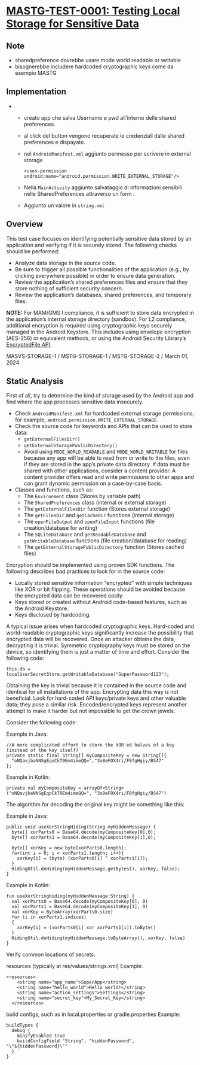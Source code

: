 # [MASTG-TEST-0001: Testing Local Storage for Sensitive Data](https://mas.owasp.org/MASTG/tests/android/MASVS-STORAGE/MASTG-TEST-0001)

## Note

- sharedpreference dovrebbe usare mode world readable or writable
- bisognerebbe includere hardcoded cryptographic keys come da esempio MASTG


## Implementation
- 
    - creato app che salva Username e pwd all’interno delle shared preferences.
    - al click del button vengono recuperate le credenziali dalle shared preferences e dispayate.
    - nel `AndroidManifest.xml` aggiunto permesso per scrivere in external storage
        
        `<uses-permission android:name="android.permission.WRITE_EXTERNAL_STORAGE"/>`
        
    - Nella `MainActivity` aggiunto salvataggio di informazioni sensibili nelle SharedPreferences attraverso un form .
    - Aggiunto un valore in `string.xml`
    
## Overview

This test case focuses on identifying potentially sensitive data stored by an application and verifying if it is securely stored. The following checks should be performed:

- Analyze data storage in the source code.
- Be sure to trigger all possible functionalities of the application (e.g., by clicking everywhere possible) in order to ensure data generation.
- Review the application’s shared preferences files and ensure that they store nothing of sufficient security concern.
- Review the application’s databases, shared preferences, and temporary files.

**NOTE:** For MAM/GMS I compliance, it is sufficient to store data encrypted in the application’s internal storage directory (sandbox). For L2 compliance, additional encryption is required using cryptographic keys securely managed in the Android Keystore. This includes using envelope encryption (AES-256) or equivalent methods, or using the Android Security Library’s [EncryptedFile API](https://developer.android.com/reference/androidx/security/crypto/EncryptedFile).

MASVS-STORAGE-1 / MSTG-STORAGE-1 / MSTG-STORAGE-2 / March 01, 2024
## Static Analysis

First of all, try to determine the kind of storage used by the Android app and find where the app processes sensitive data insecurely.

- Check `AndroidManifest.xml` for hardcoded external storage permissions, for example, `android.permission.WRITE_EXTERNAL_STORAGE`.
- Check the source code for keywords and APIs that can be used to store data:
  - `getExternalFilesDir()`
  - `getExternalStoragePublicDirectory()`
  - Avoid using `MODE_WORLD_READABLE` and `MODE_WORLD_WRITABLE` for files because any app will be able to read from or write to the files, even if they are stored in the app’s private data directory. If data must be shared with other applications, consider a content provider. A content provider offers read and write permissions to other apps and can grant dynamic permission on a case-by-case basis.
- Classes and functions, such as:
  - The `Environment` class (Stores by variable path)
  - The `SharedPreferences` class (internal or external storage)
  - The `getExternalFilesDir` function (Stores external storage)
  - The `getFilesDir` and `getCacheDir` functions (internal storage)
  - The `openFileOutput` and `openFileInput` functions (file creation/database for writing)
  - The `SQLiteDatabase` and `getReadableDatabase` and `getWritableDatabase` functions (file creation/database for reading)
  - The `getExternalStoragePublicDirectory` function (Stores cached files)

Encryption should be implemented using proven SDK functions. The following describes bad practices to look for in the source code:

- Locally stored sensitive information "encrypted" with simple techniques like XOR or bit flipping. These operations should be avoided because the encrypted data can be recovered easily.
- Keys stored or created without Android code-based features, such as the Android Keystore.
- Keys disclosed by hardcoding.

A typical issue arises when hardcoded cryptographic keys. Hard-coded and world-readable cryptographic keys significantly increase the possibility that encrypted data will be recovered. Once an attacker obtains the data, decrypting it is trivial. Symmetric cryptography keys must be stored on the device, so identifying them is just a matter of time and effort. Consider the following code:
```
this.db = localUserSecretStore.getWritableDatabase("SuperPassword123");
```
Obtaining the key is trivial because it is contained in the source code and identical for all installations of the app. Encrypting data this way is not beneficial. Look for hard-coded API keys/private keys and other valuable data; they pose a similar risk. Encoded/encrypted keys represent another attempt to make it harder but not impossible to get the crown jewels.

Consider the following code:

Example in Java:
```
//A more complicated effort to store the XOR'ed halves of a key (instead of the key itself)
private static final String[] myCompositeKey = new String[]{
  "oNQavjbaNNSgEqoCkT9Em4imeQQ=","3o8eFOX4ri/F8fgHgiy/BS47"
};
```
Example in Kotlin:
```
private val myCompositeKey = arrayOf<String>("oNQavjbaNNSgEqoCkT9Em4imeQQ=", "3o8eFOX4ri/F8fgHgiy/BS47")
```
The algorithm for decoding the original key might be something like this:

Example in Java:
```
public void useXorStringHiding(String myHiddenMessage) {
  byte[] xorParts0 = Base64.decode(myCompositeKey[0],0);
  byte[] xorParts1 = Base64.decode(myCompositeKey[1],0);

  byte[] xorKey = new byte[xorParts0.length];
  for(int i = 0; i < xorParts1.length; i++){
    xorKey[i] = (byte) (xorParts0[i] ^ xorParts1[i]);
  }
  HidingUtil.doHiding(myHiddenMessage.getBytes(), xorKey, false);
}
```
Example in Kotlin:
```
fun useXorStringHiding(myHiddenMessage:String) {
  val xorParts0 = Base64.decode(myCompositeKey[0], 0)
  val xorParts1 = Base64.decode(myCompositeKey[1], 0)
  val xorKey = ByteArray(xorParts0.size)
  for (i in xorParts1.indices)
  {
    xorKey[i] = (xorParts0[i] xor xorParts1[i]).toByte()
  }
  HidingUtil.doHiding(myHiddenMessage.toByteArray(), xorKey, false)
}
```
Verify common locations of secrets:

resources (typically at res/values/strings.xml) Example:
```
<resources>
    <string name="app_name">SuperApp</string>
    <string name="hello_world">Hello world!</string>
    <string name="action_settings">Settings</string>
    <string name="secret_key">My_Secret_Key</string>
  </resources>
  ```

build configs, such as in local.properties or gradle.properties Example:
```
buildTypes {
  debug {
    minifyEnabled true
    buildConfigField "String", "hiddenPassword", "\"${hiddenPassword}\""
  }
}
```